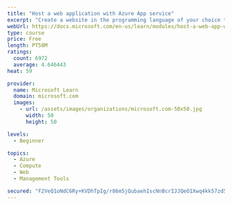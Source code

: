 ```yaml
---
title: "Host a web application with Azure App service"
excerpt: "Create a website in the programming language of your choice through the hosted web app platform in Azure App Service."
webUrl: https://docs.microsoft.com/en-us/learn/modules/host-a-web-app-with-azure-app-service/
type: course
price: Free
length: PT58M
ratings:
  count: 6972
  average: 4.646443
heat: 59

provider:
  name: Microsoft Learn
  domain: microsoft.com
  images:
    - url: /assets/images/organizations/microsoft.com-50x50.jpg
      width: 50
      height: 50

levels:
  - Beginner

topics:
  - Azure
  - Compute
  - Web
  - Management Tools

secured: "F2VeQ1oNdC6Ry+KVDhTpIg/r86m5jQubaehIscNnBcrIJJQeO1Xwq4kk57zd5AbxzOKD+rJpTLK4O1CcCMQEwVV1r8SZLY35TRS32N6BWdtSoOLMNUH7LGNeaYIqFY6o6iFlRhcOtt63nlPxb4O7U6rufNs5yqH9/KTvcBQLcL7rzzMZZ5B+Hlb/urFSAbxeIziItx635RGEcrJcDsVananrTp+YsJFUPuwjEa7EVZp9mAtqI/P69joAjhPI7C9vvXrzwHpoFkkuDOQHT0VMtVfaShbiX1ZCVKEuylOweNhU3nkl7e9ThANnqVghnqFu+SKpaU7lf14vWHfsIqDCrecrXl073FRwy324wN0i4OtxLElY8Q5OziloaP9xxpX5E1/Is8QeL37LhPBYNJlKkptkW2DUziCp5agq80VpOHI=;TeDaYETbvXH95s1+RabnWA=="
---
```


